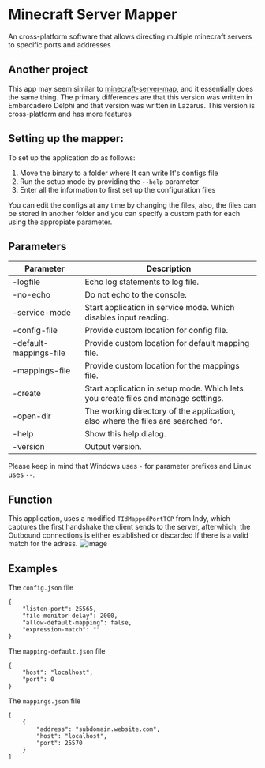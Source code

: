 # Minecraft Server Mapper
An cross-platform software that allows directing multiple minecraft servers to specific ports and addresses

## Another project
This app may seem similar to [minecraft-server-map](https://github.com/Codrax/minecraft-server-map), and it essentially does the same thing. The primary differences are that this version was written in Embarcadero Delphi and that version was written in Lazarus. This version is cross-platform and has more features

## Setting up the mapper:
To set up the application do as follows:
1) Move the binary to a folder where It can write It's configs file
2) Run the setup mode by providing the `--help` parameter
3) Enter all the information to first set up the configuration files

You can edit the configs at any time by changing the files, also, the files can be stored in another folder and you can specify a custom path for each using the appropiate parameter.

## Parameters
| Parameter | Description |
| ------------- | ------------- |
| -logfile | Echo log statements to log file. |
| -no-echo | Do not echo to the console. |
| -service-mode | Start application in service mode. Which disables input reading. |
| -config-file <path>  | Provide custom location for config file. |
| -default-mappings-file <path> | Provide custom location for default mapping file. |
| -mappings-file <path> | Provide custom location for the mappings file. |
| -create | Start application in setup mode. Which lets you create files and manage settings. |
| -open-dir | The working directory of the application, also where the files are searched for. |
| -help | Show this help dialog. |
| -version | Output version. |

Please keep in mind that Windows uses `-` for parameter prefixes and Linux uses `--`.

## Function
This application, uses a modified `TIdMappedPortTCP` from Indy, which captures the first handshake the client sends to the server, afterwhich, the Outbound connections is either established or discarded If there is a valid match for the adress.
![image](https://github.com/Codrax/minecraft-server-map/assets/68193064/91b6a2cf-4ca6-4c61-baa8-3a26145c8f21)

## Examples
The `config.json` file
```
{
    "listen-port": 25565,
    "file-monitor-delay": 2000,
    "allow-default-mapping": false,
    "expression-match": ""
}
```

The `mapping-default.json` file
```
{
    "host": "localhost",
    "port": 0
}
```

The `mappings.json` file
```
[
    {
        "address": "subdomain.website.com",
        "host": "localhost",
        "port": 25570
    }
]
```
